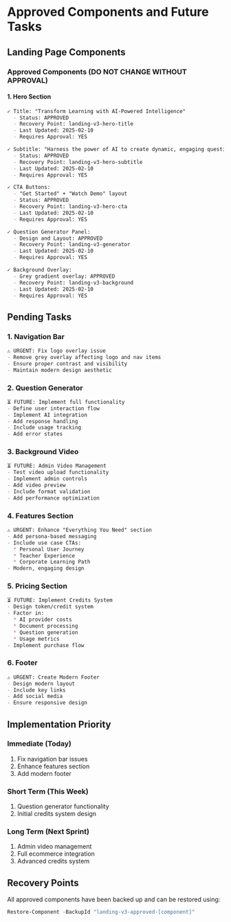 # Approved Components and Future Tasks

## Landing Page Components

### Approved Components (DO NOT CHANGE WITHOUT APPROVAL)

#### 1. Hero Section
```markdown
✓ Title: "Transform Learning with AI-Powered Intelligence"
  - Status: APPROVED
  - Recovery Point: landing-v3-hero-title
  - Last Updated: 2025-02-10
  - Requires Approval: YES

✓ Subtitle: "Harness the power of AI to create dynamic, engaging questions that adapt to your learning style. Experience the future of education with intelligent question generation and personalized learning paths."
  - Status: APPROVED
  - Recovery Point: landing-v3-hero-subtitle
  - Last Updated: 2025-02-10
  - Requires Approval: YES

✓ CTA Buttons:
  - "Get Started" + "Watch Demo" layout
  - Status: APPROVED
  - Recovery Point: landing-v3-hero-cta
  - Last Updated: 2025-02-10
  - Requires Approval: YES

✓ Question Generator Panel:
  - Design and Layout: APPROVED
  - Recovery Point: landing-v3-generator
  - Last Updated: 2025-02-10
  - Requires Approval: YES

✓ Background Overlay:
  - Grey gradient overlay: APPROVED
  - Recovery Point: landing-v3-background
  - Last Updated: 2025-02-10
  - Requires Approval: YES
```

## Pending Tasks

### 1. Navigation Bar
```markdown
⚠️ URGENT: Fix logo overlay issue
- Remove grey overlay affecting logo and nav items
- Ensure proper contrast and visibility
- Maintain modern design aesthetic
```

### 2. Question Generator
```markdown
⏳ FUTURE: Implement full functionality
- Define user interaction flow
- Implement AI integration
- Add response handling
- Include usage tracking
- Add error states
```

### 3. Background Video
```markdown
⏳ FUTURE: Admin Video Management
- Test video upload functionality
- Implement admin controls
- Add video preview
- Include format validation
- Add performance optimization
```

### 4. Features Section
```markdown
⚠️ URGENT: Enhance "Everything You Need" section
- Add persona-based messaging
- Include use case CTAs:
  * Personal User Journey
  * Teacher Experience
  * Corporate Learning Path
- Modern, engaging design
```

### 5. Pricing Section
```markdown
⏳ FUTURE: Implement Credits System
- Design token/credit system
- Factor in:
  * AI provider costs
  * Document processing
  * Question generation
  * Usage metrics
- Implement purchase flow
```

### 6. Footer
```markdown
⚠️ URGENT: Create Modern Footer
- Design modern layout
- Include key links
- Add social media
- Ensure responsive design
```

## Implementation Priority

### Immediate (Today)
1. Fix navigation bar issues
2. Enhance features section
3. Add modern footer

### Short Term (This Week)
1. Question generator functionality
2. Initial credits system design

### Long Term (Next Sprint)
1. Admin video management
2. Full ecommerce integration
3. Advanced credits system

## Recovery Points
All approved components have been backed up and can be restored using:
```powershell
Restore-Component -BackupId "landing-v3-approved-[component]"
```
